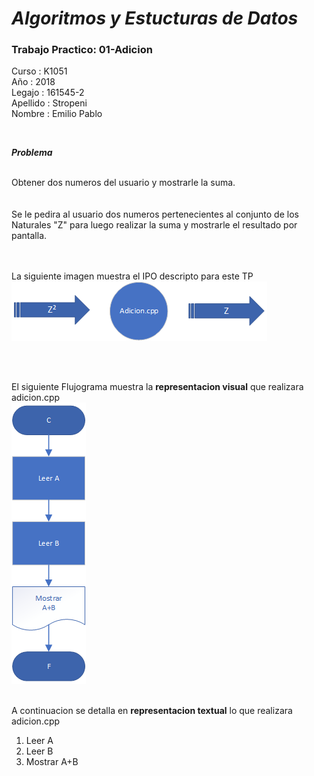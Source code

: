# ***Algoritmos y Estucturas de Datos***
###  Trabajo Practico: 01-Adicion

Curso : K1051<br>
Año : 2018<br>
Legajo : 161545-2<br>
Apellido : Stropeni<br>
Nombre : Emilio Pablo<br>

<br>

_**Problema**_

<br>
Obtener dos numeros del usuario y mostrarle la suma.<br>

<br>
<br>
Se le pedira al usuario dos numeros pertenecientes al conjunto de los Naturales "Z" para luego realizar la suma y mostrarle el resultado por pantalla. <br>
<br>
<br>

La siguiente imagen muestra el IPO descripto para este TP<br>
![ipo]

<br>
<br>

El siguiente Flujograma muestra la **representacion visual** que realizara adicion.cpp<br>
![flujo]
<br>
<br>

A continuacion se detalla en **representacion textual** lo que realizara adicion.cpp<br>

1. Leer A<br>
2. Leer B<br>
3. Mostrar A+B<br>

<br>

[ipo]: ipo.png
[flujo]: diagramaFlujo.png
